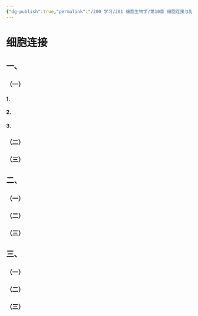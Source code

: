 ```yaml
---
{"dg-publish":true,"permalink":"/200 学习/201 细胞生物学/第10章 细胞连接与黏附/第1节 细胞连接/细胞连接/","title":"细胞连接","created":"2024-01-20T14:21:25.814+08:00","updated":"2024-01-20T14:21:31.375+08:00"}
---
```


# 细胞连接
## 一、
### （一）
#### 1.
#### 2.
#### 3.
### （二）
### （三）
## 二、
### （一）
### （二）
### （三）
## 三、
### （一）
### （二）
### （三）